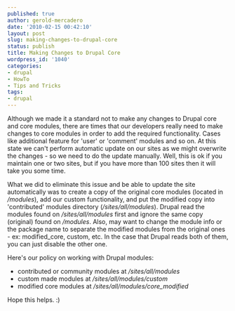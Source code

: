 ```yaml
---
published: true
author: gerold-mercadero
date: '2010-02-15 00:42:10'
layout: post
slug: making-changes-to-drupal-core
status: publish
title: Making Changes to Drupal Core
wordpress_id: '1040'
categories:
- drupal
- HowTo
- Tips and Tricks
tags:
- drupal
---
```


Although we made it a standard not to make any changes to Drupal core and core modules, there are times that our developers really need to make changes to core modules in order to add the required functionality.  Cases like additional feature for 'user' or 'comment' modules and so on.  At this state we can't perform automatic update on our sites as we might overwrite the changes - so we need to do the update manually.  Well, this is ok if you maintain one or two sites, but if you have more than 100 sites then it will take you some time.

What we did to eliminate this issue and be able to update the site automatically was to create a copy of the original core modules (located in _/modules_), add our custom functionality, and put the modified copy into 'contributed' modules directory (_/sites/all/modules_).  Drupal read the modules found on _/sites/all/modules_ first and ignore the same copy (original) found on _/modules_.  Also, may want to change the module info or the package name to separate the modified modules from the original ones - ex: modified_core, custom, etc.  In the case that Drupal reads both of them, you can just disable the other one.

Here's our policy on working with Drupal modules:
  - contributed or community modules at _/sites/all/modules_
  - custom made modules at _/sites/all/modules/custom_
  - modified core modules at _/sites/all/modules/core_modified_

Hope this helps.  :) 


